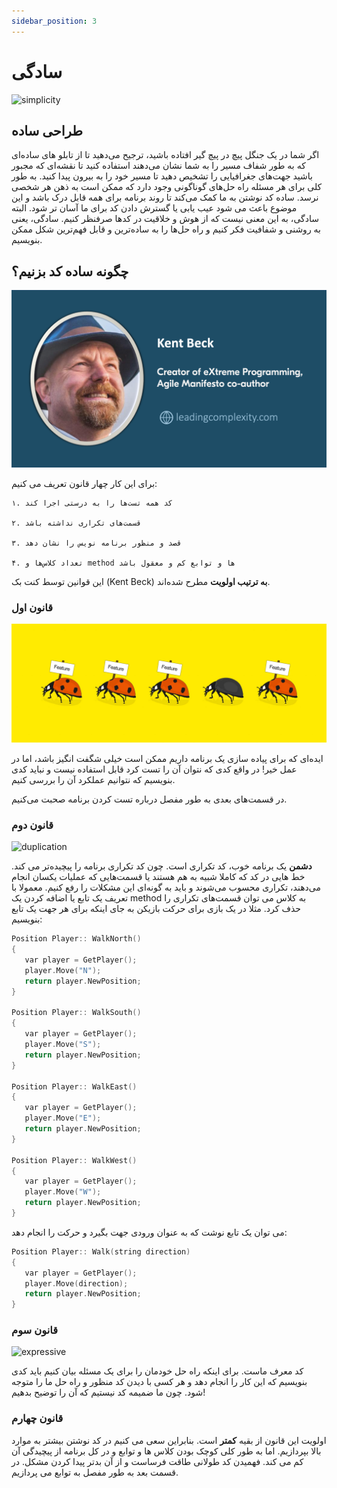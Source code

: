 ```yaml
---
sidebar_position: 3
---
```


# سادگی

![simplicity](https://media.licdn.com/dms/image/D5612AQHJcv2vhkq85Q/article-cover_image-shrink_720_1280/0/1671646445344?e=2147483647&v=beta&t=AqqOXU_qWkdDTT2EWDEoj2-KRFFwoNB2T4foTulD-VA)

## طراحی ساده

اگر شما در یک جنگل پیچ در پیچ گیر افتاده باشید، ترجیح می‌دهید تا از تابلو های ساده‌ای که به طور شفاف مسیر را به شما نشان می‌دهند استفاده کنید تا نقشه‌ای که مجبور باشید جهت‌های جغرافیایی را تشخیص دهید تا مسیر خود را به بیرون پیدا کنید.
به طور کلی برای هر مسئله راه حل‌های گوناگونی وجود دارد که ممکن است به ذهن هر شخصی نرسد. ساده کد نوشتن به ما کمک می‌کند تا روند برنامه برای همه قابل درک باشد و این موضوع باعث می شود عیب یابی یا گسترش دادن کد برای ما آسان تر شود.
البته سادگی، به این معنی نیست که از هوش و خلاقیت در کدها صرفنظر کنیم. سادگی، یعنی به روشنی و شفافیت فکر کنیم و راه حل‌ها را به ساده‌ترین و قابل فهم‌ترین شکل ممکن بنویسیم.

## چگونه ساده کد بزنیم؟

![kent beck](Images/beck.png)

برای این کار چهار قانون تعریف می کنیم:

    ۱. کد همه تست‌ها را به درستی اجرا کند

    ۲. قسمت‌های تکراری نداشته باشد

    ۳. قصد و منظور برنامه نویس را نشان دهد

    ۴. تعداد کلاس‌ها و method ها و توابع کم و معقول باشد
    
این قوانین توسط کنت بک (Kent Beck) **به ترتیب اولویت** مطرح شده‌اند.

### قانون اول

![test](Images/test.jpeg)

ایده‌ای که برای پیاده سازی یک برنامه داریم ممکن است خیلی شگفت انگیز باشد، اما در عمل خیر!
در واقع کدی که نتوان آن را تست کرد قابل استفاده نیست و نباید کدی بنویسیم که نتوانیم عملکرد آن را بررسی کنیم.

در قسمت‌های بعدی به طور مفصل درباره تست کردن برنامه صحبت می‌کنیم.

### قانون دوم

![duplication](https://assets.codegrip.tech/wp-content/uploads/2019/10/03143434/image1.jpg)

**دشمن** یک برنامه خوب، کد تکراری است. چون کد تکراری برنامه را پیچیده‌تر می کند. خط هایی در کد که کاملا شبیه به هم هستند یا قسمت‌هایی که عملیات یکسان انجام می‌دهند، تکراری محسوب می‌شوند و باید به گونه‌ای این مشکلات را رفع کنیم. معمولا با تعریف یک تابع یا اضافه کردن یک method به کلاس می توان قسمت‌های تکراری را حذف کرد.
مثلا در یک بازی برای حرکت بازیکن به جای اینکه برای هر جهت یک تابع بنویسیم:

```cpp
Position Player:: WalkNorth()
{
   var player = GetPlayer();
   player.Move("N");
   return player.NewPosition;
}
 
Position Player:: WalkSouth()
{
   var player = GetPlayer();
   player.Move("S");
   return player.NewPosition;
}
 
Position Player:: WalkEast()
{
   var player = GetPlayer();
   player.Move("E");
   return player.NewPosition;
}
 
Position Player:: WalkWest()
{
   var player = GetPlayer();
   player.Move("W");
   return player.NewPosition;
}

```

می توان یک تابع نوشت که به عنوان ورودی جهت بگیرد و حرکت را انجام دهد:

```cpp
Position Player:: Walk(string direction)
{
   var player = GetPlayer();
   player.Move(direction);
   return player.NewPosition;
} 

```

### قانون سوم

![expressive](https://miro.medium.com/v2/resize:fit:1358/1*fbLOk37-QdvxUaYWai3Cog.png)

کد معرف ماست. برای اینکه راه حل خودمان را برای یک مسئله بیان کنیم باید کدی بنویسیم که این کار را انجام دهد و هر کسی با دیدن کد منظور و راه حل ما را متوجه شود. چون ما ضمیمه کد نیستیم که آن را توضیح بدهیم!

### قانون چهارم

اولویت این قانون از بقیه **کمتر** است. بنابراین سعی می کنیم در کد نوشتن بیشتر به موارد بالا بپردازیم. اما به طور کلی کوچک بودن کلاس ها و توابع و در کل برنامه از پیچیدگی آن کم می کند. فهمیدن کد طولانی طاقت فرساست و از آن بدتر پیدا کردن مشکل. در قسمت بعد به طور مفصل به توابع می پردازیم.

